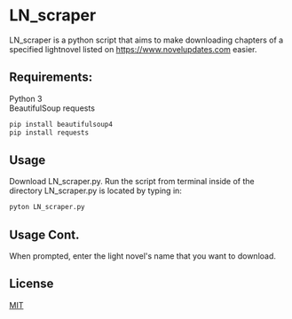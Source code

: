 # LN_scraper

LN_scraper is a python script that aims to make downloading chapters of a specified lightnovel listed on https://www.novelupdates.com easier.

## Requirements:
Python 3  
BeautifulSoup
requests

```bash
pip install beautifulsoup4
pip install requests
```

## Usage
Download LN_scraper.py. Run the script from terminal inside of the directory LN_scraper.py is located by typing in:
```bash
pyton LN_scraper.py
```

## Usage Cont.
When prompted, enter the light novel's name that you want to download.

## License
[MIT](https://choosealicense.com/licenses/mit/)
